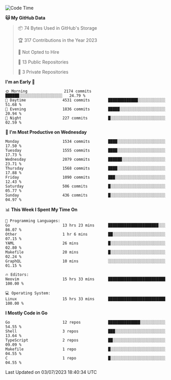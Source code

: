 <!--START_SECTION:waka-->
![Code Time](http://img.shields.io/badge/Code%20Time-56%20hrs%2059%20mins-blue)

**🐱 My GitHub Data** 

> 📦 74 Bytes Used in GitHub's Storage 
 > 
> 🏆 317 Contributions in the Year 2023
 > 
> 🚫 Not Opted to Hire
 > 
> 📜 13 Public Repositories 
 > 
> 🔑 3 Private Repositories 
 > 
**I'm an Early 🐤** 

```text
🌞 Morning                2174 commits        ██████░░░░░░░░░░░░░░░░░░░   24.79 % 
🌆 Daytime                4531 commits        █████████████░░░░░░░░░░░░   51.68 % 
🌃 Evening                1836 commits        █████░░░░░░░░░░░░░░░░░░░░   20.94 % 
🌙 Night                  227 commits         █░░░░░░░░░░░░░░░░░░░░░░░░   02.59 % 
```
📅 **I'm Most Productive on Wednesday** 

```text
Monday                   1534 commits        ████░░░░░░░░░░░░░░░░░░░░░   17.50 % 
Tuesday                  1555 commits        ████░░░░░░░░░░░░░░░░░░░░░   17.73 % 
Wednesday                2079 commits        ██████░░░░░░░░░░░░░░░░░░░   23.71 % 
Thursday                 1568 commits        ████░░░░░░░░░░░░░░░░░░░░░   17.88 % 
Friday                   1090 commits        ███░░░░░░░░░░░░░░░░░░░░░░   12.43 % 
Saturday                 506 commits         █░░░░░░░░░░░░░░░░░░░░░░░░   05.77 % 
Sunday                   436 commits         █░░░░░░░░░░░░░░░░░░░░░░░░   04.97 % 
```


📊 **This Week I Spent My Time On** 

```text
💬 Programming Languages: 
Go                       13 hrs 23 mins      ██████████████████████░░░   86.07 % 
Other                    1 hr 6 mins         ██░░░░░░░░░░░░░░░░░░░░░░░   07.15 % 
YAML                     26 mins             █░░░░░░░░░░░░░░░░░░░░░░░░   02.80 % 
Makefile                 20 mins             █░░░░░░░░░░░░░░░░░░░░░░░░   02.24 % 
GraphQL                  10 mins             ░░░░░░░░░░░░░░░░░░░░░░░░░   01.15 % 

🔥 Editors: 
Neovim                   15 hrs 33 mins      █████████████████████████   100.00 % 

💻 Operating System: 
Linux                    15 hrs 33 mins      █████████████████████████   100.00 % 
```

**I Mostly Code in Go** 

```text
Go                       12 repos            ██████████████░░░░░░░░░░░   54.55 % 
Shell                    3 repos             ███░░░░░░░░░░░░░░░░░░░░░░   13.64 % 
TypeScript               2 repos             ██░░░░░░░░░░░░░░░░░░░░░░░   09.09 % 
Makefile                 1 repo              █░░░░░░░░░░░░░░░░░░░░░░░░   04.55 % 
C                        1 repo              █░░░░░░░░░░░░░░░░░░░░░░░░   04.55 % 
```




 Last Updated on 03/07/2023 18:40:34 UTC
<!--END_SECTION:waka-->
